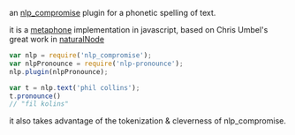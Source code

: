 an [nlp_compromise](https://github.com/nlp-compromise/nlp_compromise) plugin for a phonetic spelling of text.

it is a [metaphone](https://en.wikipedia.org/wiki/Metaphone) implementation in javascript, based on Chris Umbel's great work in [naturalNode](https://github.com/NaturalNode/natural/blob/master/lib/natural/phonetics/metaphone.js)

```javascript
var nlp = require('nlp_compromise');
var nlpPronounce = require('nlp-pronounce');
nlp.plugin(nlpPronounce);

var t = nlp.text('phil collins');
t.pronounce()
// "fil kolins"
```

it also takes advantage of the tokenization & cleverness of nlp_compromise.
